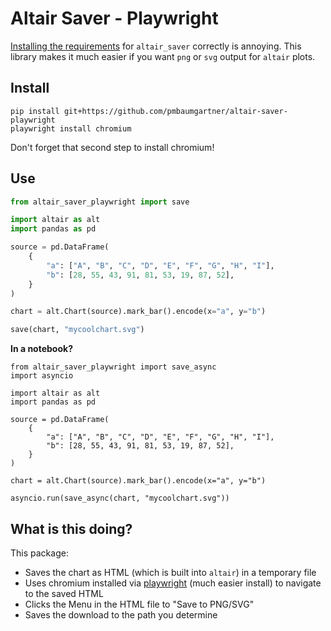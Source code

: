 # Altair Saver - Playwright

[Installing the requirements](https://github.com/altair-viz/altair_saver#additional-requirements) for `altair_saver` correctly is annoying. This library makes it much easier if you want `png` or `svg` output for `altair` plots.

## Install

```
pip install git+https://github.com/pmbaumgartner/altair-saver-playwright
playwright install chromium
```

Don't forget that second step to install chromium!

## Use

```python
from altair_saver_playwright import save

import altair as alt
import pandas as pd

source = pd.DataFrame(
    {
        "a": ["A", "B", "C", "D", "E", "F", "G", "H", "I"],
        "b": [28, 55, 43, 91, 81, 53, 19, 87, 52],
    }
)

chart = alt.Chart(source).mark_bar().encode(x="a", y="b")

save(chart, "mycoolchart.svg")
```

**In a notebook?**

```
from altair_saver_playwright import save_async
import asyncio

import altair as alt
import pandas as pd

source = pd.DataFrame(
    {
        "a": ["A", "B", "C", "D", "E", "F", "G", "H", "I"],
        "b": [28, 55, 43, 91, 81, 53, 19, 87, 52],
    }
)

chart = alt.Chart(source).mark_bar().encode(x="a", y="b")

asyncio.run(save_async(chart, "mycoolchart.svg"))
```

## What is this doing?

This package:
  - Saves the chart as HTML (which is built into `altair`) in a temporary file
  - Uses chromium installed via [playwright](https://playwright.dev/python/) (much easier install) to navigate to the saved HTML
  - Clicks the Menu in the HTML file to "Save to PNG/SVG"
  - Saves the download to the path you determine

